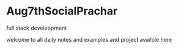 # Aug7thSocialPrachar
full stack develeopment

welcome to all daily notes and examples and project availble here
